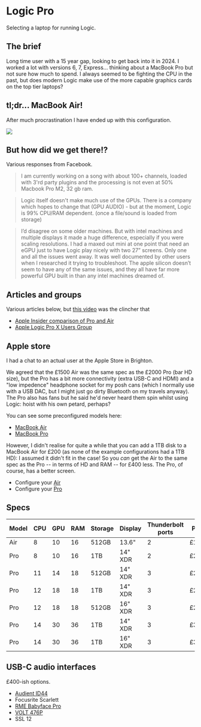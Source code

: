 # Logic Pro

Selecting a laptop for running Logic.

## The brief

Long time user with a 15 year gap, looking to get back into it in 2024. I worked a lot with versions 6, 7, Express... thinking about a MacBook Pro but not sure how much to spend. I always seemed to be fighting the CPU in the past, but does modern Logic make use of the more capable graphics cards on the top tier laptops?

## tl;dr... MacBook Air!

After much procrastination I have ended up with this configuration.

[![](https://mermaid.ink/img/pako:eNqFVf9u2jAQfpWTpUmdVBC_yi9Nm0rptKqlWgtrpQmpMsmReA125Di0WeE99j57sZ1NEwLrGH8E-77v7LvvzvYL85SPrM8CzeMQrm6nEui3-b57B1c8NireTBfcmyn1-DJlI-4NaASnQk_ZegeFSqUCZlY_mrJJmEof9UxFBupT9v4tXmOP13iT94N7j0T8gtyPQyXRGd5kxuoJ9ZGNMBjzOULTsYp07oVGH3xcCg-Twpr4Dx7XPrnVJwMYD8HOiuV9kcQRzwhtXeaTAgzzkBKb8QAz1MNM8oXwYDiBeqdTg69abUMVHtFuf_8ansP1pH5aAIlRmgdI4PmzQS15lJtKvr6wmQlPq0ulA3jEbKbKkQapMNxmfx6hZzTFsLEUBJ76QlH97qzUrU473lZPSUH7JeQ8NpZVWHYFvCbhwCgI-RI3xqWQWfTAFzG53tkx0JicXDkcWAA-uqrBXkEiTBLwlJQUtFAy2VfW9shAJQg3Z9Cp1dza1cpqEKVolDLhKu-APJU0sUKO7P__yLmGxL_cynnQRXKr0vXpGGbUhWmc8-_FXOxRfeX69tt4UDlzk7e68a_MXZXgA-m3ikMujVqsbOPsg3lx98wfV6OL4cXKtUsZs9C2qPtAqY93F6xSZrJU9NW24HkmdNpdsZ1Lbmo4k8tZbsXYGF_P0K41b_etPJNQyCCBC-CRpvAyUE8yPy1ZhOWYYS6iqB-JIDSBRvwHrXGIZvU6jHsH4ddLyFEoExlgGd7IuQMWed6kmJTKT5YKnHFJietUAi5RZ8ZKASbUKg1C4E61TyX6fcgN8JlK6QtF44LthKLFy_zPaUTH8fWicvG4_Dy67VON7JgtUC-48OlheLFuU2ZCXNBp6tPQxzlPIzNlU7kmKk-NGmfSY32jUzxmaexzg0PB6UlZ5MaYS9Z_Yc-s3-icVHvterPW7NRrvWbn5JhlrF_vNasn3ZNWrdlqNZrdRnd9zH4qRf61arvd6NFF2qn1Wu1ur9vKtzj3bS-z_pxHCW2BbjraPGfuVXPbfner2CjWfwBWiDPs?type=png)](https://mermaid.live/edit#pako:eNqFVf9u2jAQfpWTpUmdVBC_yi9Nm0rptKqlWgtrpQmpMsmReA125Di0WeE99j57sZ1NEwLrGH8E-77v7LvvzvYL85SPrM8CzeMQrm6nEui3-b57B1c8NireTBfcmyn1-DJlI-4NaASnQk_ZegeFSqUCZlY_mrJJmEof9UxFBupT9v4tXmOP13iT94N7j0T8gtyPQyXRGd5kxuoJ9ZGNMBjzOULTsYp07oVGH3xcCg-Twpr4Dx7XPrnVJwMYD8HOiuV9kcQRzwhtXeaTAgzzkBKb8QAz1MNM8oXwYDiBeqdTg69abUMVHtFuf_8ansP1pH5aAIlRmgdI4PmzQS15lJtKvr6wmQlPq0ulA3jEbKbKkQapMNxmfx6hZzTFsLEUBJ76QlH97qzUrU473lZPSUH7JeQ8NpZVWHYFvCbhwCgI-RI3xqWQWfTAFzG53tkx0JicXDkcWAA-uqrBXkEiTBLwlJQUtFAy2VfW9shAJQg3Z9Cp1dza1cpqEKVolDLhKu-APJU0sUKO7P__yLmGxL_cynnQRXKr0vXpGGbUhWmc8-_FXOxRfeX69tt4UDlzk7e68a_MXZXgA-m3ikMujVqsbOPsg3lx98wfV6OL4cXKtUsZs9C2qPtAqY93F6xSZrJU9NW24HkmdNpdsZ1Lbmo4k8tZbsXYGF_P0K41b_etPJNQyCCBC-CRpvAyUE8yPy1ZhOWYYS6iqB-JIDSBRvwHrXGIZvU6jHsH4ddLyFEoExlgGd7IuQMWed6kmJTKT5YKnHFJietUAi5RZ8ZKASbUKg1C4E61TyX6fcgN8JlK6QtF44LthKLFy_zPaUTH8fWicvG4_Dy67VON7JgtUC-48OlheLFuU2ZCXNBp6tPQxzlPIzNlU7kmKk-NGmfSY32jUzxmaexzg0PB6UlZ5MaYS9Z_Yc-s3-icVHvterPW7NRrvWbn5JhlrF_vNasn3ZNWrdlqNZrdRnd9zH4qRf61arvd6NFF2qn1Wu1ur9vKtzj3bS-z_pxHCW2BbjraPGfuVXPbfner2CjWfwBWiDPs)

## But how did we get there!?

Various responses from Facebook.

> I am currently working on a song with about 100+ channels, loaded with 3'rd party plugins and the processing is not even at 50%
Macbook Pro M2, 32 gb ram.

> Logic itself doesn't make much use of the GPUs. There is a company which hopes to change that (GPU AUDIO) - but at the moment, Logic is 99% CPU/RAM dependent. (once a file/sound is loaded from storage)

> I’d disagree on some older machines. But with intel machines and multiple displays it made a huge difference, especially if you were scaling resolutions. I had a maxed out mini at one point that need an eGPU just to have Logic play nicely with two 27” screens. Only one and all the issues went away. It was well documented by other users when I researched it trying to troubleshoot. The apple silicon doesn’t seem to have any of the same issues, and they all have far more powerful GPU built in than any intel machines dreamed of.

## Articles and groups

Various articles below, but [this video](https://www.youtube.com/watch?v=i8NnPmK2MZo) was the clincher that 

- [Apple Insider comparison of Pro and Air](https://appleinsider.com/inside/15-inch-macbook-air/vs/m3-15-inch-macbook-air-vs-m3-14-inch-macbook-pro----comparison)
- [Apple Logic Pro X Users Group](https://www.facebook.com/groups/543628065696081)

## Apple store

I had a chat to an actual user at the Apple Store in Brighton.

We agreed that the £1500 Air was the same spec as the £2000 Pro (bar HD size), but the Pro has a bit more connectivity (extra USB-C and HDMI) and a "low impedence" headphone socket for my posh cans (which I normally use with a USB DAC, but I might just go dirty Bluetooth on my travels anyway). The Pro also has fans but he said he'd never heard them spin whilst using Logic: hoist with his own petard, perhaps?

You can see some preconfigured models here:

- [MacBook Air](https://www.apple.com/uk/shop/buy-mac/macbook-air/13-inch-m3)
- [MacBook Pro](https://www.apple.com/uk/shop/buy-mac/macbook-pro/14-inch)

However, I didn't realise for quite a while that you can add a 1TB disk to a MacBook Air for £200 (as none of the example configurations had a 1TB HD): I assumed it didn't fit in the case! So you _can_ get the Air to the same spec as the Pro -- in terms of HD and RAM -- for £400 less. The Pro, of course, has a better screen.

- Configure your [Air](https://www.apple.com/uk/shop/buy-mac/macbook-air/13-inch-midnight-apple-m3-chip-with-8-core-cpu-and-10-core-gpu-16gb-memory-512gb)
- Configure your [Pro](https://www.apple.com/uk/shop/buy-mac/macbook-pro/14-inch-space-grey-apple-m1-pro-chip-with-8-core-cpu-and-14-core-gpu-16gb-memory-1tb)

## Specs

| Model | CPU | GPU | RAM | Storage | Display | Thunderbolt ports | Price | Headphone | HDMI | SDXC |
| --- | --- | --- | --- | --- | --- | --- | --- | --- | --- | --- |
| Air | 8 | 10 | 16 | 512GB | 13.6" | 2 | £1499 | &#10003; |||
| Pro | 8 | 10 | 16 | 1TB | 14" XDR | 2 | £2099 | &#10003; | &#10003; | &#10003; |
| Pro | 11 | 14 | 18 | 512GB | 14" XDR | 3 | £2099 | &#10003; | &#10003; | &#10003; |
| Pro | 12 | 18 | 18 | 1TB | 14" XDR | 3 | £2499 | &#10003; | &#10003; | &#10003; |
| Pro | 12 | 18 | 18 | 512GB | 16" XDR | 3 | £2599 | &#10003; | &#10003; | &#10003; |
| Pro | 14 | 30 | 36 | 1TB | 14" XDR | 3 | £3299 | &#10003; | &#10003; | &#10003; |
| Pro | 14 | 30 | 36 | 1TB | 16" XDR | 3 | £3599 | &#10003; | &#10003; | &#10003; |

## USB-C audio interfaces

£400-ish options.

- [Audient ID44](https://musictech.com/reviews/studio-recording-gear/audient-id44-mkii-review/)
- Focusrite Scarlett
- [RME Babyface Pro](https://www.soundonsound.com/reviews/rme-babyface-pro-fs)
- [VOLT 476P](https://www.gak.co.uk/en/universal-audio-volt-476p-audio-interface/957640)
- SSL 12

